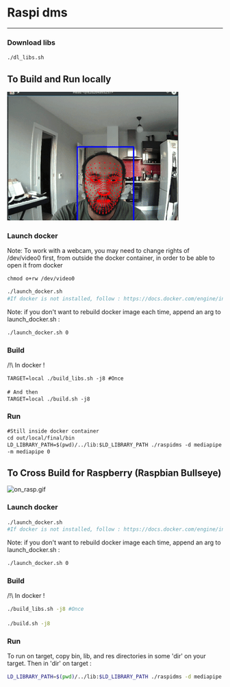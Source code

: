 # Raspi dms
-------
### Download libs
```sh
./dl_libs.sh
```

## To Build and Run locally

![on_PC.gif](img/on_PC.gif)

### Launch docker

Note: To work with a webcam, you may need to change rights of /dev/video0 first, from outside the docker container,
in order to be able to open it from docker
```
chmod o+rw /dev/video0
```

```sh
./launch_docker.sh
#If docker is not installed, follow : https://docs.docker.com/engine/install/ubuntu/
```

Note: if you don't want to rebuild docker image each time, append an arg to launch_docker.sh :
```sh
./launch_docker.sh 0
```

### Build
/!\ In docker !
```
TARGET=local ./build_libs.sh -j8 #Once

# And then
TARGET=local ./build.sh -j8
```

### Run
```
#Still inside docker container
cd out/local/final/bin
LD_LIBRARY_PATH=$(pwd)/../lib:$LD_LIBRARY_PATH ./raspidms -d mediapipe -m mediapipe 0

```



## To Cross Build for Raspberry (Raspbian Bullseye)

![on_rasp.gif](img/on_rasp.gif)

### Launch docker
```sh
./launch_docker.sh
#If docker is not installed, follow : https://docs.docker.com/engine/install/ubuntu/
```

Note: if you don't want to rebuild docker image each time, append an arg to launch_docker.sh :
```sh
./launch_docker.sh 0
```


### Build
/!\ In docker !
```sh
./build_libs.sh -j8 #Once

./build.sh -j8
```

### Run
To run on target, copy bin, lib, and res directories in some 'dir' on your target.
Then in 'dir' on target :
```sh
LD_LIBRARY_PATH=$(pwd)/../lib:$LD_LIBRARY_PATH ./raspidms -d mediapipe -m mediapipe 0
```
